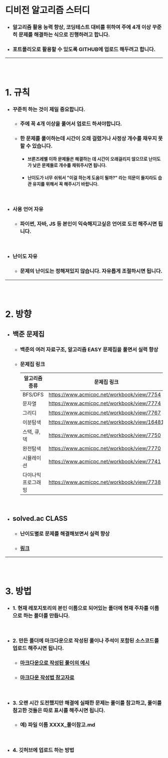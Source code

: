 # 디비전 알고리즘 스터디

- ### 알고리즘 활용 능력 향상, 코딩테스트 대비를 위하여 주에 4개 이상 꾸준히 문제를 해결하는 식으로 진행하려고 합니다.

- ### 포트폴리오로 활용할 수 있도록 GITHUB에 업로드 해두려고 합니다.

---
<br><br>

# 1. 규칙

- ### 꾸준히 하는 것이 제일 중요합니다.
    - ### 주에 꼭 4개 이상을 풀어서 업로드 하셔야합니다.

    - ### 한 문제를 풀이하는데 시간이 오래 걸렸거나 사정상 개수를 채우지 못할 수 있습니다.
        - #### 브론즈레벨 이하 문제들은 해결하는 데 시간이 오래걸리지 않으므로 난이도가 낮은 문제들로 개수를 채워주시면 됩니다.

        - #### 난이도가 너무 쉬워서 "이걸 하는게 도움이 될까?" 라는 의문이 들지라도 습관 유지를 위해서 꼭 해주시기 바랍니다.

<br>

- ### 사용 언어 자유
    - ### 파이썬, 자바, JS 등 본인이 익숙해지고싶은 언어로 도전 해주시면 됩니다.

<br>

- ### 난이도 자유
    - ### 문제의 난이도는 정해져있지 않습니다. 자유롭게 조절하시면 됩니다.

--- 
<br><br>

# 2. 방향

- ## 백준 문제집

    - ### 백준의 여러 자료구조, 알고리즘 EASY 문제집을 풀면서 실력 향상

    - ### 문제집 링크

        | 알고리즘 종류 | 문제집 링크  |
        | --- | ---|
        | BFS/DFS | https://www.acmicpc.net/workbook/view/7754 |
        | 문자열 | https://www.acmicpc.net/workbook/view/7774 |
        | 그리디 | https://www.acmicpc.net/workbook/view/7767 |
        | 이분탐색 | https://www.acmicpc.net/workbook/view/16481 |
        | 스택, 큐, 덱 | https://www.acmicpc.net/workbook/view/7750 |
        | 완전탐색 | https://www.acmicpc.net/workbook/view/7770 |
        | 시뮬레이션 | https://www.acmicpc.net/workbook/view/7741 |
        | 다이나믹 프로그래밍 | https://www.acmicpc.net/workbook/view/7738 |

<br>

- ## solved.ac CLASS

    - ### 난이도별로 문제를 해결해보면서 실력 향상

    - ### [링크](https://solved.ac/class)

---
<br><br>

# 3. 방법

- ### 1. 현재 레포지토리의 본인 이름으로 되어있는 폴더에 현재 주차를 이름으로 하는 폴더를 만듭니다.

<br>

- ### 2. 만든 폴더에 마크다운으로 작성된 풀이나 주석이 포함된 소스코드를 업로드 해주시면 됩니다.

    - ### [마크다운으로 작성된 풀이의 예시](https://github.com/Project-Division/DIV_Algorithm_Study/blob/main/%EA%B9%80%EA%B8%B0%EC%88%98/0%EC%A3%BC%EC%B0%A8/1018.md)

    - ### [마크다운 작성법 참고자료](https://www.heropy.dev/p/B74sNE)

<br>

- ### 3. 오랜 시간 도전했지만 해결에 실패한 문제는 풀이를 참고하고, 풀이를 참고한 것들은 따로 표시를 해주시면 됩니다.

    - ### 예) 파일 이름 XXXX_풀이참고.md

<br>

- ### 4. 깃허브에 업로드 하는 방법

